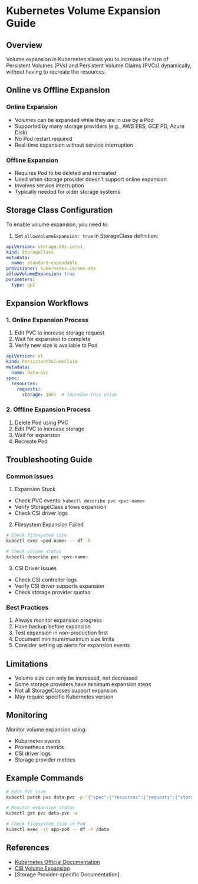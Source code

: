 # Kubernetes Volume Expansion Guide

## Overview
Volume expansion in Kubernetes allows you to increase the size of Persistent Volumes (PVs) and Persistent Volume Claims (PVCs) dynamically, without having to recreate the resources.

## Online vs Offline Expansion

### Online Expansion
- Volumes can be expanded while they are in use by a Pod
- Supported by many storage providers (e.g., AWS EBS, GCE PD, Azure Disk)
- No Pod restart required
- Real-time expansion without service interruption

### Offline Expansion
- Requires Pod to be deleted and recreated
- Used when storage provider doesn't support online expansion
- Involves service interruption
- Typically needed for older storage systems

## Storage Class Configuration

To enable volume expansion, you need to:

1. Set `allowVolumeExpansion: true` in StorageClass definition:

```yaml
apiVersion: storage.k8s.io/v1
kind: StorageClass
metadata:
  name: standard-expandable
provisioner: kubernetes.io/aws-ebs
allowVolumeExpansion: true
parameters:
  type: gp2
```

## Expansion Workflows

### 1. Online Expansion Process
1. Edit PVC to increase storage request
2. Wait for expansion to complete
3. Verify new size is available to Pod

```yaml
apiVersion: v1
kind: PersistentVolumeClaim
metadata:
  name: data-pvc
spec:
  resources:
    requests:
      storage: 10Gi  # Increase this value
```

### 2. Offline Expansion Process
1. Delete Pod using PVC
2. Edit PVC to increase storage
3. Wait for expansion
4. Recreate Pod

## Troubleshooting Guide

### Common Issues

1. Expansion Stuck
- Check PVC events: `kubectl describe pvc <pvc-name>`
- Verify StorageClass allows expansion
- Check CSI driver logs

2. Filesystem Expansion Failed
```bash
# Check filesystem size
kubectl exec <pod-name> -- df -h

# Check volume status
kubectl describe pvc <pvc-name>
```

3. CSI Driver Issues
- Check CSI controller logs
- Verify CSI driver supports expansion
- Check storage provider quotas

### Best Practices

1. Always monitor expansion progress
2. Have backup before expansion
3. Test expansion in non-production first
4. Document minimum/maximum size limits
5. Consider setting up alerts for expansion events

## Limitations

- Volume size can only be increased, not decreased
- Some storage providers have minimum expansion steps
- Not all StorageClasses support expansion
- May require specific Kubernetes version

## Monitoring

Monitor volume expansion using:
- Kubernetes events
- Prometheus metrics
- CSI driver logs
- Storage provider metrics

## Example Commands

```bash
# Edit PVC size
kubectl patch pvc data-pvc -p '{"spec":{"resources":{"requests":{"storage":"20Gi"}}}}'

# Monitor expansion status
kubectl get pvc data-pvc -w

# Check filesystem size in Pod
kubectl exec -it app-pod -- df -h /data
```

## References

- [Kubernetes Official Documentation](https://kubernetes.io/docs/concepts/storage/persistent-volumes/#expanding-persistent-volumes-claims)
- [CSI Volume Expansion](https://kubernetes-csi.github.io/docs/volume-expansion.html)
- [Storage Provider-specific Documentation]
